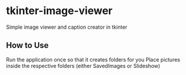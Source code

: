 # tkinter-image-viewer
Simple image viewer and caption creator in tkinter

## How to Use
Run the application once so that it creates folders for you
Place pictures inside the respective folders (either SavedImages or Slideshow)
